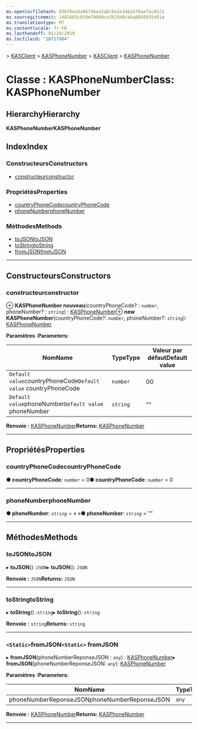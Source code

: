 ```yaml
---
ms.openlocfilehash: 83bf0eada0674bea5a6cbe1e346a5f6aefac8121
ms.sourcegitcommit: 1482683c0fde70600ce3b2948cbba8856935d91e
ms.translationtype: MT
ms.contentlocale: fr-FR
ms.lasthandoff: 01/18/2019
ms.locfileid: "28727904"
---
```

<span data-ttu-id="397ee-101">[](../README.md) > [KASClient](../modules/kasclient.md) > [KASPhoneNumber](../classes/kasclient.kasphonenumber.md)</span><span class="sxs-lookup"><span data-stu-id="397ee-101">[](../README.md) > [KASClient](../modules/kasclient.md) > [KASPhoneNumber](../classes/kasclient.kasphonenumber.md)</span></span>

# <a name="class-kasphonenumber"></a><span data-ttu-id="397ee-102">Classe : KASPhoneNumber</span><span class="sxs-lookup"><span data-stu-id="397ee-102">Class: KASPhoneNumber</span></span>

## <a name="hierarchy"></a><span data-ttu-id="397ee-103">Hierarchy</span><span class="sxs-lookup"><span data-stu-id="397ee-103">Hierarchy</span></span>

<span data-ttu-id="397ee-104">**KASPhoneNumber**</span><span class="sxs-lookup"><span data-stu-id="397ee-104">**KASPhoneNumber**</span></span>

## <a name="index"></a><span data-ttu-id="397ee-105">Index</span><span class="sxs-lookup"><span data-stu-id="397ee-105">Index</span></span>

### <a name="constructors"></a><span data-ttu-id="397ee-106">Constructeurs</span><span class="sxs-lookup"><span data-stu-id="397ee-106">Constructors</span></span>

* [<span data-ttu-id="397ee-107">constructeur</span><span class="sxs-lookup"><span data-stu-id="397ee-107">constructor</span></span>](kasclient.kasphonenumber.md#constructor)
### <a name="properties"></a><span data-ttu-id="397ee-108">Propriétés</span><span class="sxs-lookup"><span data-stu-id="397ee-108">Properties</span></span>

* [<span data-ttu-id="397ee-109">countryPhoneCode</span><span class="sxs-lookup"><span data-stu-id="397ee-109">countryPhoneCode</span></span>](kasclient.kasphonenumber.md#countryphonecode)
* [<span data-ttu-id="397ee-110">phoneNumber</span><span class="sxs-lookup"><span data-stu-id="397ee-110">phoneNumber</span></span>](kasclient.kasphonenumber.md#phonenumber)
### <a name="methods"></a><span data-ttu-id="397ee-111">Méthodes</span><span class="sxs-lookup"><span data-stu-id="397ee-111">Methods</span></span>

* [<span data-ttu-id="397ee-112">toJSON</span><span class="sxs-lookup"><span data-stu-id="397ee-112">toJSON</span></span>](kasclient.kasphonenumber.md#tojson)
* [<span data-ttu-id="397ee-113">toString</span><span class="sxs-lookup"><span data-stu-id="397ee-113">toString</span></span>](kasclient.kasphonenumber.md#tostring)
* [<span data-ttu-id="397ee-114">fromJSON</span><span class="sxs-lookup"><span data-stu-id="397ee-114">fromJSON</span></span>](kasclient.kasphonenumber.md#fromjson)

---

## <a name="constructors"></a><span data-ttu-id="397ee-115">Constructeurs</span><span class="sxs-lookup"><span data-stu-id="397ee-115">Constructors</span></span>

<a id="constructor"></a>

###  <a name="constructor"></a><span data-ttu-id="397ee-116">constructeur</span><span class="sxs-lookup"><span data-stu-id="397ee-116">constructor</span></span>

<span data-ttu-id="397ee-117">⊕ **KASPhoneNumber nouveau**(countryPhoneCode? : *`number`*, phoneNumber? : *`string`*) : [KASPhoneNumber](kasclient.kasphonenumber.md)</span><span class="sxs-lookup"><span data-stu-id="397ee-117">⊕ **new KASPhoneNumber**(countryPhoneCode?: *`number`*, phoneNumber?: *`string`*): [KASPhoneNumber](kasclient.kasphonenumber.md)</span></span>

<span data-ttu-id="397ee-118">**Paramètres :**</span><span class="sxs-lookup"><span data-stu-id="397ee-118">**Parameters:**</span></span>

| <span data-ttu-id="397ee-119">Nom</span><span class="sxs-lookup"><span data-stu-id="397ee-119">Name</span></span> | <span data-ttu-id="397ee-120">Type</span><span class="sxs-lookup"><span data-stu-id="397ee-120">Type</span></span> | <span data-ttu-id="397ee-121">Valeur par défaut</span><span class="sxs-lookup"><span data-stu-id="397ee-121">Default value</span></span> |
| ------ | ------ | ------ |
| <span data-ttu-id="397ee-122">`Default value`countryPhoneCode</span><span class="sxs-lookup"><span data-stu-id="397ee-122">`Default value` countryPhoneCode</span></span> | `number` | <span data-ttu-id="397ee-123">0</span><span class="sxs-lookup"><span data-stu-id="397ee-123">0</span></span> |
| <span data-ttu-id="397ee-124">`Default value`phoneNumber</span><span class="sxs-lookup"><span data-stu-id="397ee-124">`Default value` phoneNumber</span></span> | `string` | &quot;&quot; |

<span data-ttu-id="397ee-125">**Renvoie :** [KASPhoneNumber](kasclient.kasphonenumber.md)</span><span class="sxs-lookup"><span data-stu-id="397ee-125">**Returns:** [KASPhoneNumber](kasclient.kasphonenumber.md)</span></span>

___

## <a name="properties"></a><span data-ttu-id="397ee-126">Propriétés</span><span class="sxs-lookup"><span data-stu-id="397ee-126">Properties</span></span>

<a id="countryphonecode"></a>

###  <a name="countryphonecode"></a><span data-ttu-id="397ee-127">countryPhoneCode</span><span class="sxs-lookup"><span data-stu-id="397ee-127">countryPhoneCode</span></span>

<span data-ttu-id="397ee-128">**● countryPhoneCode**: *`number`* = 0</span><span class="sxs-lookup"><span data-stu-id="397ee-128">**● countryPhoneCode**: *`number`* = 0</span></span>

___

<a id="phonenumber"></a>

###  <a name="phonenumber"></a><span data-ttu-id="397ee-129">phoneNumber</span><span class="sxs-lookup"><span data-stu-id="397ee-129">phoneNumber</span></span>

<span data-ttu-id="397ee-130">**● phoneNumber**: *`string`* = « »</span><span class="sxs-lookup"><span data-stu-id="397ee-130">**● phoneNumber**: *`string`* = ""</span></span>

___

## <a name="methods"></a><span data-ttu-id="397ee-131">Méthodes</span><span class="sxs-lookup"><span data-stu-id="397ee-131">Methods</span></span>

<a id="tojson"></a>

###  <a name="tojson"></a><span data-ttu-id="397ee-132">toJSON</span><span class="sxs-lookup"><span data-stu-id="397ee-132">toJSON</span></span>

<span data-ttu-id="397ee-133">▸ **toJSON**() :`JSON`</span><span class="sxs-lookup"><span data-stu-id="397ee-133">▸ **toJSON**(): `JSON`</span></span>

<span data-ttu-id="397ee-134">**Renvoie :** `JSON`</span><span class="sxs-lookup"><span data-stu-id="397ee-134">**Returns:** `JSON`</span></span>

___

<a id="tostring"></a>

###  <a name="tostring"></a><span data-ttu-id="397ee-135">toString</span><span class="sxs-lookup"><span data-stu-id="397ee-135">toString</span></span>

<span data-ttu-id="397ee-136">▸ **toString**() :`string`</span><span class="sxs-lookup"><span data-stu-id="397ee-136">▸ **toString**(): `string`</span></span>

<span data-ttu-id="397ee-137">**Renvoie :** `string`</span><span class="sxs-lookup"><span data-stu-id="397ee-137">**Returns:** `string`</span></span>

___

<a id="fromjson"></a>

### <a name="static-fromjson"></a><span data-ttu-id="397ee-138">`<Static>`fromJSON</span><span class="sxs-lookup"><span data-stu-id="397ee-138">`<Static>` fromJSON</span></span>

<span data-ttu-id="397ee-139">▸ **fromJSON**(phoneNumberReponseJSON : *`any`*) : [KASPhoneNumber](kasclient.kasphonenumber.md)</span><span class="sxs-lookup"><span data-stu-id="397ee-139">▸ **fromJSON**(phoneNumberReponseJSON: *`any`*): [KASPhoneNumber](kasclient.kasphonenumber.md)</span></span>

<span data-ttu-id="397ee-140">**Paramètres :**</span><span class="sxs-lookup"><span data-stu-id="397ee-140">**Parameters:**</span></span>

| <span data-ttu-id="397ee-141">Nom</span><span class="sxs-lookup"><span data-stu-id="397ee-141">Name</span></span> | <span data-ttu-id="397ee-142">Type</span><span class="sxs-lookup"><span data-stu-id="397ee-142">Type</span></span> |
| ------ | ------ |
| <span data-ttu-id="397ee-143">phoneNumberReponseJSON</span><span class="sxs-lookup"><span data-stu-id="397ee-143">phoneNumberReponseJSON</span></span> | `any` |

<span data-ttu-id="397ee-144">**Renvoie :** [KASPhoneNumber](kasclient.kasphonenumber.md)</span><span class="sxs-lookup"><span data-stu-id="397ee-144">**Returns:** [KASPhoneNumber](kasclient.kasphonenumber.md)</span></span>

___

